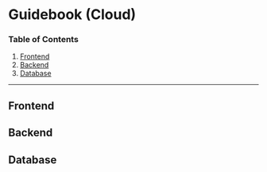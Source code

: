 # Guidebook (Cloud)

### Table of Contents
1. [Frontend](#frontend)
2. [Backend](#backend)
3. [Database](#database)

---

## Frontend

## Backend

## Database
